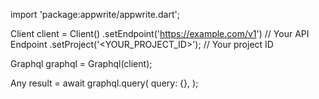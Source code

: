 import 'package:appwrite/appwrite.dart';

Client client = Client()
    .setEndpoint('https://example.com/v1') // Your API Endpoint
    .setProject('<YOUR_PROJECT_ID>'); // Your project ID

Graphql graphql = Graphql(client);

Any result = await graphql.query(
    query: {},
);
